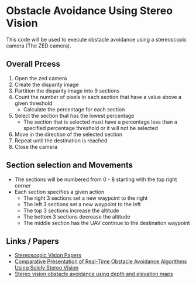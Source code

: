 # Obstacle Avoidance Using Stereo Vision
This code will be used to execute obstacle avoidance using a stereoscopic camera (The ZED camera).

## Overall Prcess
  1. Open the zed camera
  2. Create the disparity image
  3. Partition the disparity image into 9 sections
  4. Count the number of pixels in each section that have a value above a given threshold
      * Calculate the percentage for each section
  5. Select the section that has the lowest percentage
      * The section that is selected must have a percentage less than a specified percentage threshold or it will not be selected
  6. Move in the direction of the selected section
  7. Repeat until the destination is reached
  8. Close the camera

## Section selection and Movements
  * The sections will be numbered from 0 - 8 starting with the top right corner
  * Each section specifies a given action
    * The right 3 sections set a new waypoint to the right
    * The left 3 sections set a new waypoint to the left
    * The top 3 sections increase the altitude
    * The bottom 3 sections decrease the altitude
    * The middle section has the UAV continue to the destination waypoint

## Links / Papers
* [Stereoscopic Vision Papers](https://github.com/Wingman-19/CPP_UAV_Stereo_Vision/tree/master/Stereo%20Vision%20Papers)
* [Comparative Presentation of Real-Time Obstacle Avoidance Algorithms Using Solely Stereo Vision](http://83.212.134.96/robotics/wp-content/uploads/2011/12/Comparative-Presentation-of-Real-Time-Obstacle-Avoidance_Kos.pdf)
* [Stereo vision obstacle avoidance using depth and elevation maps](https://robotica.dc.uba.ar/wp-content/papercite-data/pdf/pire2012.pdf)
